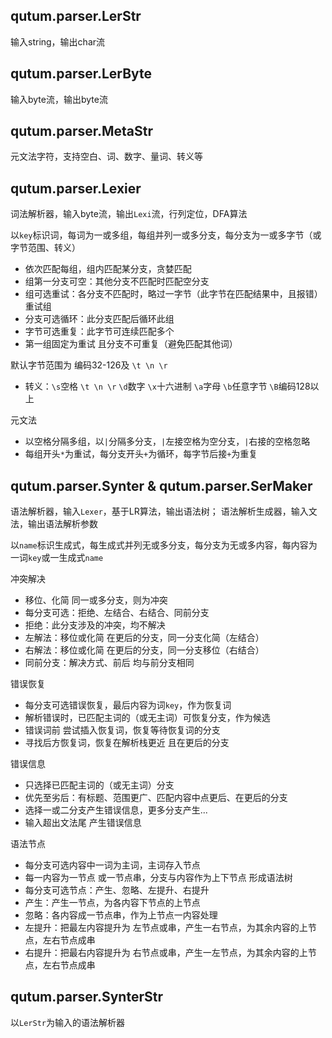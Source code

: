 <!--
Copyright 2008-2024 Qianyan Cai  
Under the terms of the GNU General Public License version 3  
http://qutum.com  http://qutum.cn
-->

## qutum.parser.LerStr

输入string，输出char流

## qutum.parser.LerByte

输入byte流，输出byte流

## qutum.parser.MetaStr

元文法字符，支持空白、词、数字、量词、转义等

## qutum.parser.Lexier

词法解析器，输入byte流，输出`Lexi`流，行列定位，DFA算法

以`key`标识词，每词为一或多组，每组并列一或多分支，每分支为一或多字节（或字节范围、转义）
* 依次匹配每组，组内匹配某分支，贪婪匹配
* 组第一分支可空：其他分支不匹配时匹配空分支
* 组可选重试：各分支不匹配时，略过一字节（此字节在匹配结果中，且报错）重试组
* 分支可选循环：此分支匹配后循环此组
* 字节可选重复：此字节可连续匹配多个
* 第一组固定为重试 且分支不可重复（避免匹配其他词）

默认字节范围为 编码32-126及 `\t \n \r`
* 转义：`\s`空格 `\t \n \r` `\d`数字 `\x`十六进制 `\a`字母 `\b`任意字节 `\B`编码128以上

元文法
* 以空格分隔多组，以`|`分隔多分支，`|`左接空格为空分支，`|`右接的空格忽略
* 每组开头`*`为重试，每分支开头`+`为循环，每字节后接`+`为重复

## qutum.parser.Synter & qutum.parser.SerMaker

语法解析器，输入`Lexer`，基于LR算法，输出语法树；
语法解析生成器，输入文法，输出语法解析参数

以`name`标识生成式，每生成式并列无或多分支，每分支为无或多内容，每内容为一词`key`或一生成式`name`

冲突解决
* 移位、化简 同一或多分支，则为冲突
* 每分支可选：拒绝、左结合、右结合、同前分支
* 拒绝：此分支涉及的冲突，均不解决
* 左解法：移位或化简 在更后的分支，同一分支化简（左结合）
* 右解法：移位或化简 在更后的分支，同一分支移位（右结合）
* 同前分支：解决方式、前后 均与前分支相同

错误恢复
* 每分支可选错误恢复，最后内容为词`key`，作为恢复词
* 解析错误时，已匹配主词的（或无主词）可恢复分支，作为候选
* 错误词前 尝试插入恢复词，恢复等待恢复词的分支
* 寻找后方恢复词，恢复在解析栈更近 且在更后的分支

错误信息
* 只选择已匹配主词的（或无主词）分支
* 优先至劣后：有标题、范围更广、匹配内容中点更后、在更后的分支
* 选择一或二分支产生错误信息，更多分支产生...
* 输入超出文法尾 产生错误信息

语法节点
* 每分支可选内容中一词为主词，主词存入节点
* 每一内容为一节点 或一节点串，分支与内容作为上下节点 形成语法树
* 每分支可选节点：产生、忽略、左提升、右提升
* 产生：产生一节点，为各内容下节点的上节点
* 忽略：各内容成一节点串，作为上节点一内容处理
* 左提升：把最左内容提升为 左节点或串，产生一右节点，为其余内容的上节点，左右节点成串
* 右提升：把最右内容提升为 右节点或串，产生一左节点，为其余内容的上节点，左右节点成串

## qutum.parser.SynterStr

以`LerStr`为输入的语法解析器
